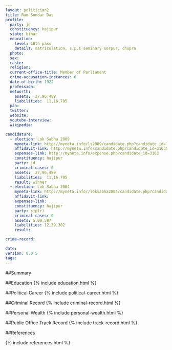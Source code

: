 ```yaml
---
layout: politician2
title: Ram Sundar Das
profile: 
  party: jd
  constituency: hajipur
  state: bihar
  education: 
    level: 10th pass
    details: matriculation, s.p.s seminary sorpur, chupra
  photo: 
  sex: 
  caste: 
  religion: 
  current-office-title: Member of Parliament
  crime-accusation-instances: 0
  date-of-birth: 1922
  profession: 
  networth: 
    assets:  27,96,489
    liabilities:  11,16,705
  pan: 
  twitter: 
  website: 
  youtube-interview: 
  wikipedia: 

candidature: 
  - election: Lok Sabha 2009
    myneta-link: http://myneta.info/ls2009/candidate.php?candidate_id=3163
    affidavit-link: http://myneta.info/candidate.php?candidate_id=3163&scan=original
    expenses-link: http://myneta.info/expense.php?candidate_id=3163
    constituency: hajipur 
    party: jd
    criminal-cases: 0
    assets:  27,96,489
    liabilities:  11,16,705
    result: winner 
  - election: Lok Sabha 2004
    myneta-link: http://myneta.info//loksabha2004/candidate.php?candidate_id=602
    affidavit-link: 
    expenses-link: 
    constituency: hajipur 
    party: sjp(r)
    criminal-cases: 0
    assets: 5,09,587
    liabilities: 12,39,302
    result:  

crime-record: 

date: 
version: 0.0.5
tags: 
---
```

##Summary


##Education
{% include education.html %}


##Political Career
{% include political-career.html %}


##Criminal Record
{% include criminal-record.html %}


##Personal Wealth
{% include personal-wealth.html %}


##Public Office Track Record
{% include track-record.html %}


##References


{% include references.html %}